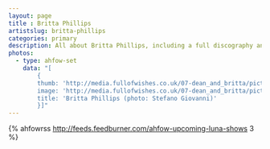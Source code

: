 ```yaml
---
layout: page
title : Britta Phillips
artistslug: britta-phillips
categories: primary
description: All about Britta Phillips, including a full discography and a collection of shows with photos and other memorabilia
photos:
  - type: ahfow-set
    data: "[
        {
        thumb: 'http://media.fullofwishes.co.uk/07-dean_and_britta/pictures/brittas-pledgemusic/britta-britta-stefano-giovanni.jpg',
        image: 'http://media.fullofwishes.co.uk/07-dean_and_britta/pictures/brittas-pledgemusic/britta-britta-stefano-giovanni.jpg',
        title: 'Britta Phillips (photo: Stefano Giovanni)'
        }]"
---
```


{% ahfowrss http://feeds.feedburner.com/ahfow-upcoming-luna-shows 3 %}